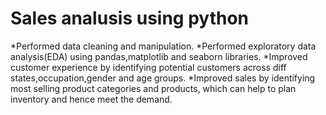 # Sales analusis using python
*Performed data cleaning and manipulation.
*Performed exploratory data analysis(EDA) using pandas,matplotlib and seaborn libraries.
*Improved customer experience by identifying potential customers across diff states,occupation,gender and age groups.
*Improved sales by identifying most selling product categories and products, which can help to plan inventory and hence meet the demand.
